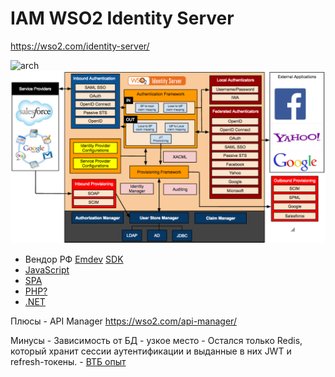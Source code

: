 # IAM WSO2 Identity Server

https://wso2.com/identity-server/

![arch](https://is.docs.wso2.com/en/6.0.0/assets/img/guides/iam-functionality.png)
![arch](../../img/wso2is-architecture.png)

- Вендор РФ [Emdev](https://www.emdev.ru/wso2/wso2is)
[SDK](https://is.docs.wso2.com/en/latest/sdks/sdk-overview/)
- [JavaScript](https://is.docs.wso2.com/en/6.0.0/sdks/start-integrating-apps/integrate-a-js-app)
- [SPA](https://github.com/asgardeo/asgardeo-auth-spa-sdk)
- [PHP?]()
- [.NET](https://github.com/asgardeo/asgardeo-dotnet-oidc-sdk)

Плюсы
	- API Manager https://wso2.com/api-manager/

Минусы
	- Зависимость от БД - узкое место
		- Остался только Redis, который хранит сессии аутентификации и выданные в них JWT и refresh-токены. 
		- [ВТБ опыт](https://habr.com/ru/company/vtb/blog/559774/)